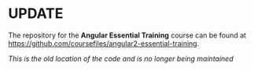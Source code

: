 # UPDATE
The repository for the **Angular Essential Training** course can be found at https://github.com/coursefiles/angular2-essential-training.  

*This is the old location of the code and is no longer being maintained*
